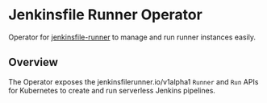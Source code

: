 # Jenkinsfile Runner Operator
Operator for [jenkinsfile-runner](https://github.com/jenkinsci/jenkinsfile-runner) to manage and run runner instances easily.

## Overview
The Operator exposes the jenkinsfilerunner.io/v1alpha1 `Runner` and `Run` APIs for Kubernetes to create and run serverless Jenkins pipelines.
